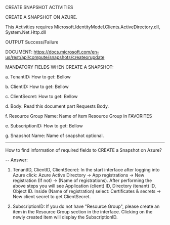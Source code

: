 CREATE SNAPSHOT ACTIVITIES

CREATE A SNAPSHOT ON AZURE.

This Activities requires Microsoft.IdentityModel.Clients.ActiveDirectory.dll, System.Net.Http.dll

OUTPUT Success/Failure

DOCUMENT: https://docs.microsoft.com/en-us/rest/api/compute/snapshots/createorupdate

MANDATORY FIELDS WHEN CREATE A SNAPSHOT:

a. TenantID: How to get: Bellow

b. ClientID: How to get: Bellow

c. ClientSecret: How to get: Bellow

d. Body: Read this document part Requests Body.

f. Resource Group Name: Name of item Resource Group in FAVORITES

e. SubscriptionID: How to get: Bellow

g. Snapshot Name: Name of snapshot optional.

-------------------------------------------

How to find information of required fields to CREATE a Snapshot on Azure?

-- Answer:
 
1. TenantID, ClientID, ClientSecret: In the start interface after logging into Azure click: Azure Active Directory -> App registrations -> New registration (If not) -> (Name of registrations). 
After performing the above steps you will see Application (client) ID, Directory (tenant) ID, Object ID.
Inside (Name of registration) select: Certificates & secrets -> New client secret to get ClientSecret.

2. SubscriptionID: If you do not have "Resource Group", please create an item in the Resource Group section in the interface. Clicking on the newly created item will display the SubscriptionID.
